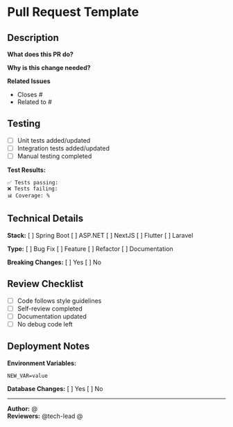 # Pull Request Template

## Description
**What does this PR do?**


**Why is this change needed?**


**Related Issues**
- Closes #
- Related to #

## Testing
- [ ] Unit tests added/updated
- [ ] Integration tests added/updated  
- [ ] Manual testing completed

**Test Results:**
```
✅ Tests passing: 
❌ Tests failing: 
📊 Coverage: %
```

## Technical Details

**Stack:** [ ] Spring Boot [ ] ASP.NET [ ] NextJS [ ] Flutter [ ] Laravel

**Type:** [ ] Bug Fix [ ] Feature [ ] Refactor [ ] Documentation

**Breaking Changes:** [ ] Yes [ ] No

## Review Checklist
- [ ] Code follows style guidelines
- [ ] Self-review completed
- [ ] Documentation updated
- [ ] No debug code left

## Deployment Notes
**Environment Variables:**
```
NEW_VAR=value
```

**Database Changes:** [ ] Yes [ ] No

---
**Author:** @  
**Reviewers:** @tech-lead @